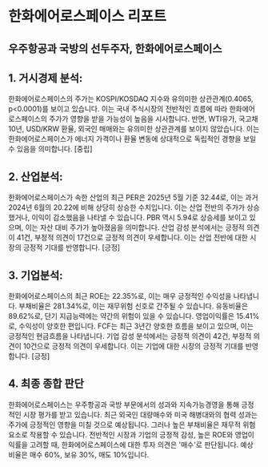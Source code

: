 # 한화에어로스페이스 리포트
## 우주항공과 국방의 선두주자, 한화에어로스페이스

## 1. 거시경제 분석:
한화에어로스페이스의 주가는 KOSPI/KOSDAQ 지수와 유의미한 상관관계(0.4065, p<0.0001)를 보이고 있습니다. 이는 국내 주식시장의 전반적인 흐름에 따라 한화에어로스페이스의 주가가 영향을 받을 가능성이 높음을 시사합니다. 반면, WTI유가, 국고채 10년, USD/KRW 환율, 외국인 매매와는 유의미한 상관관계를 보이지 않았습니다. 이는 한화에어로스페이스가 에너지 가격이나 환율 변동에 상대적으로 독립적인 경향을 보일 수 있음을 의미합니다. [중립]

## 2. 산업분석:
한화에어로스페이스가 속한 산업의 최근 PER은 2025년 5월 기준 32.44로, 이는 과거 2024년 6월의 20.22에 비해 상당히 상승한 수치입니다. 이는 산업 전반의 주가가 상승했거나, 이익이 감소했음을 나타낼 수 있습니다. PBR 역시 5.94로 상승세를 보이고 있으며, 이는 자산 대비 주가가 높아졌음을 의미합니다. 산업 감성 분석에서는 긍정적 의견이 41건, 부정적 의견이 17건으로 긍정적 의견이 우세합니다. 이는 산업 전반에 대한 시장의 긍정적 기대를 반영합니다. [긍정]

## 3. 기업분석:
한화에어로스페이스의 최근 ROE는 22.35%로, 이는 매우 긍정적인 수익성을 나타냅니다. 부채비율은 281.34%로, 이는 재무위험 신호로 간주될 수 있습니다. 유동비율은 89.62%로, 단기 지급능력에는 약간의 위험이 있을 수 있습니다. 영업이익률은 15.41%로, 수익성이 양호한 편입니다. FCF는 최근 3년간 양호한 흐름을 보이고 있으며, 이는 긍정적인 현금흐름을 나타냅니다. 기업 감성 분석에서는 긍정적 의견이 42건, 부정적 의견이 10건으로 긍정적 의견이 우세합니다. 이는 기업에 대한 시장의 긍정적 기대를 반영합니다. [긍정]

## 4. 최종 종합 판단
한화에어로스페이스는 우주항공과 국방 부문에서의 성과와 지속가능경영을 통해 긍정적인 시장 평가를 받고 있습니다. 최근 외국인 대량매수와 미국 해병대와의 협력 성과는 주가에 긍정적인 영향을 미칠 것으로 예상됩니다. 그러나 높은 부채비율은 재무적 위험 요소로 작용할 수 있습니다. 전반적인 시장과 기업의 긍정적 감성, 높은 ROE와 영업이익률을 고려할 때, 한화에어로스페이스에 대한 투자 의견은 '매수'로 판단됩니다. 예상 비율은 매수 60%, 보유 30%, 매도 10%입니다.